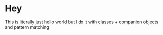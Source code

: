 # Hey

This is literally just hello world but I do it with classes + companion objects and pattern matching
